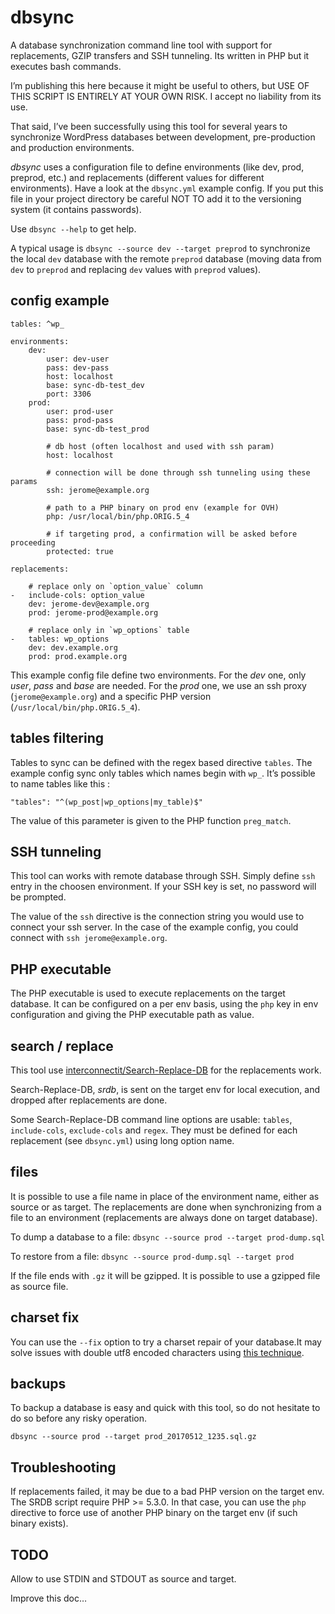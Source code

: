 # dbsync

A database synchronization command line tool with support for replacements,
GZIP transfers and SSH tunneling. Its written in PHP but it executes bash commands.

I’m publishing this here because it might be useful to others,
but USE OF THIS SCRIPT IS ENTIRELY AT YOUR OWN RISK. I accept no liability from its use.

That said, I’ve been successfully using this tool for several years to synchronize WordPress
databases between development, pre-production and production environments.

*dbsync* uses a configuration file to  define environments (like dev, prod, preprod, etc.)
and replacements (different values for different environments).
Have a look at the `dbsync.yml` example config. If you put this file in your project directory
be careful NOT TO add it to the versioning system (it contains passwords).

Use `dbsync --help` to get help.

A typical usage is `dbsync --source dev --target preprod` to synchronize the local `dev` database
with the remote `preprod` database (moving data from `dev` to `preprod` and
replacing `dev` values with `preprod` values).

## config example

```yml# working only with tables that begin with “wp_”
tables: ^wp_

environments:
    dev:
        user: dev-user
        pass: dev-pass
        host: localhost
        base: sync-db-test_dev
        port: 3306
    prod:
        user: prod-user
        pass: prod-pass
        base: sync-db-test_prod

        # db host (often localhost and used with ssh param)
        host: localhost

        # connection will be done through ssh tunneling using these params
        ssh: jerome@example.org

        # path to a PHP binary on prod env (example for OVH)
        php: /usr/local/bin/php.ORIG.5_4

        # if targeting prod, a confirmation will be asked before proceeding
        protected: true

replacements:
    
    # replace only on `option_value` column
-   include-cols: option_value
    dev: jerome-dev@example.org
    prod: jerome-prod@example.org
    
    # replace only in `wp_options` table
-   tables: wp_options
    dev: dev.example.org
    prod: prod.example.org
```

This example config file define two environments. For the *dev* one, only *user*, *pass*
and *base* are needed. For the *prod* one, we use an ssh proxy (`jerome@example.org`)
and a specific PHP version (`/usr/local/bin/php.ORIG.5_4`).

## tables filtering

Tables to sync can be defined with the regex based directive `tables`. The
example config sync only tables which names begin with `wp_`. It’s possible
to name tables like this :

```
"tables": "^(wp_post|wp_options|my_table)$"
```

The value of this parameter is given to the PHP function `preg_match`.

## SSH tunneling

This tool can works with remote database through SSH. Simply define `ssh` entry
in the choosen environment. If your SSH key is set, no password will be prompted.

The value of the `ssh` directive is the connection string you would use to
connect your ssh server. In the case of the example config, you could connect
with `ssh jerome@example.org`.

## PHP executable

The PHP executable is used to execute replacements on the target database.
It can be configured on a per env basis, using the `php` key
in env configuration and giving the PHP executable path as value.

## search / replace

This tool use [interconnectit/Search-Replace-DB](https://github.com/interconnectit/Search-Replace-DB)
for the replacements work.

Search-Replace-DB, *srdb*, is sent on the target env for local execution,
and dropped after replacements are done.

Some Search-Replace-DB command line options are usable: `tables`, `include-cols`,
`exclude-cols` and `regex`. They must be defined for each replacement (see `dbsync.yml`)
using long option name.

## files

It is possible to use a file name in place of the environment name, either as source
or as target. The replacements are done when synchronizing from a file to an environment
(replacements are always done on target database).

To dump a database to a file: `dbsync --source prod --target prod-dump.sql`

To restore from a file: `dbsync --source prod-dump.sql --target prod`

If the file ends with `.gz` it will be gzipped. It is possible to use a gzipped file as source file.

## charset fix

You can use the `--fix` option to try a charset repair of your database.It may solve
issues with double utf8 encoded characters
using [this technique](http://blog.hno3.org/2010/04/22/fixing-double-encoded-utf-8-data-in-mysql/).

## backups

To backup a database is easy and quick with this tool, so do not hesitate to do so
before any risky operation.

```
dbsync --source prod --target prod_20170512_1235.sql.gz
```

## Troubleshooting

If replacements failed, it may be due to a bad PHP version on the target env.
The SRDB script require PHP >= 5.3.0. In that case, you can use the `php` directive to
force use of another PHP binary on the target env (if such binary exists).

## TODO

Allow to use STDIN and STDOUT as source and target.

Improve this doc…

